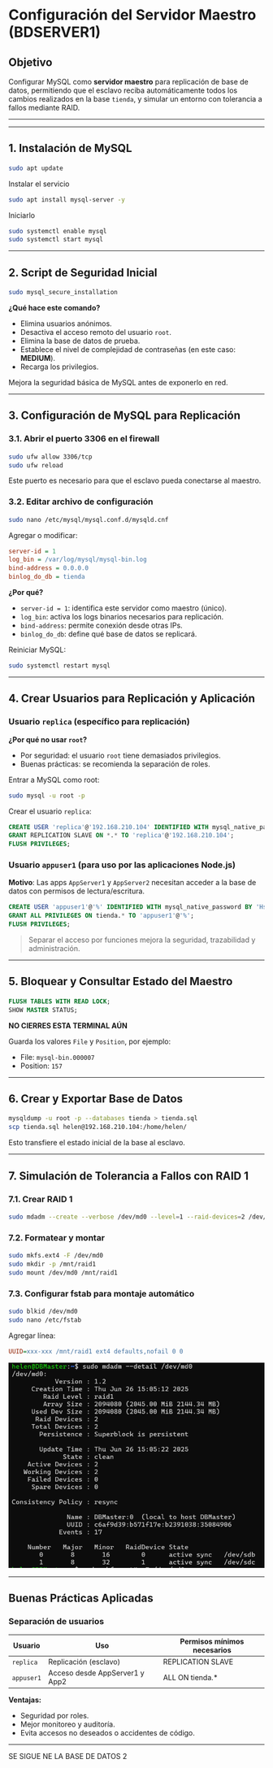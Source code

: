 #  Configuración del Servidor Maestro (BDSERVER1)

##  Objetivo

Configurar MySQL como **servidor maestro** para replicación de base de datos, permitiendo que el esclavo reciba automáticamente todos los cambios realizados en la base `tienda`, y simular un entorno con tolerancia a fallos mediante RAID.

---
---

## 1. Instalación de MySQL

```bash
sudo apt update
```

Instalar el servicio
```bash
sudo apt install mysql-server -y
```
Iniciarlo
```bash
sudo systemctl enable mysql
sudo systemctl start mysql
```
---

## 2. Script de Seguridad Inicial

```bash
sudo mysql_secure_installation
```

**¿Qué hace este comando?**

* Elimina usuarios anónimos.
* Desactiva el acceso remoto del usuario `root`.
* Elimina la base de datos de prueba.
* Establece el nivel de complejidad de contraseñas (en este caso: **MEDIUM**).
* Recarga los privilegios.

 Mejora la seguridad básica de MySQL antes de exponerlo en red.

---

## 3. Configuración de MySQL para Replicación

### 3.1. Abrir el puerto 3306 en el firewall

```bash
sudo ufw allow 3306/tcp
sudo ufw reload
```

Este puerto es necesario para que el esclavo pueda conectarse al maestro.

### 3.2. Editar archivo de configuración

```bash
sudo nano /etc/mysql/mysql.conf.d/mysqld.cnf
```

Agregar o modificar:

```ini
server-id = 1
log_bin = /var/log/mysql/mysql-bin.log
bind-address = 0.0.0.0
binlog_do_db = tienda
```

**¿Por qué?**

* `server-id = 1`: identifica este servidor como maestro (único).
* `log_bin`: activa los logs binarios necesarios para replicación.
* `bind-address`: permite conexión desde otras IPs.
* `binlog_do_db`: define qué base de datos se replicará.

Reiniciar MySQL:

```bash
sudo systemctl restart mysql
```

---

## 4. Crear Usuarios para Replicación y Aplicación

###  Usuario `replica` (específico para replicación)

**¿Por qué no usar `root`?**

* Por seguridad: el usuario `root` tiene demasiados privilegios.
* Buenas prácticas: se recomienda la separación de roles.

Entrar a MySQL como root:

```bash
sudo mysql -u root -p
```

Crear el usuario `replica`:

```sql
CREATE USER 'replica'@'192.168.210.104' IDENTIFIED WITH mysql_native_password BY 'Hsis_313';
GRANT REPLICATION SLAVE ON *.* TO 'replica'@'192.168.210.104';
FLUSH PRIVILEGES;
```

###  Usuario `appuser1` (para uso por las aplicaciones Node.js)

**Motivo**: Las apps `AppServer1` y `AppServer2` necesitan acceder a la base de datos con permisos de lectura/escritura.

```sql
CREATE USER 'appuser1'@'%' IDENTIFIED WITH mysql_native_password BY 'Hsis_313';
GRANT ALL PRIVILEGES ON tienda.* TO 'appuser1'@'%';
FLUSH PRIVILEGES;
```

> Separar el acceso por funciones mejora la seguridad, trazabilidad y administración.

---

## 5. Bloquear y Consultar Estado del Maestro

```sql
FLUSH TABLES WITH READ LOCK;
SHOW MASTER STATUS;
```

 **NO CIERRES ESTA TERMINAL AÚN**

Guarda los valores `File` y `Position`, por ejemplo:

* File: `mysql-bin.000007`
* Position: `157`

---

## 6. Crear y Exportar Base de Datos

```bash
mysqldump -u root -p --databases tienda > tienda.sql
scp tienda.sql helen@192.168.210.104:/home/helen/
```

Esto transfiere el estado inicial de la base al esclavo.

---

## 7. Simulación de Tolerancia a Fallos con RAID 1

### 7.1. Crear RAID 1

```bash
sudo mdadm --create --verbose /dev/md0 --level=1 --raid-devices=2 /dev/sdb /dev/sdc
```

### 7.2. Formatear y montar

```bash
sudo mkfs.ext4 -F /dev/md0
sudo mkdir -p /mnt/raid1
sudo mount /dev/md0 /mnt/raid1
```

### 7.3. Configurar fstab para montaje automático

```bash
sudo blkid /dev/md0
sudo nano /etc/fstab
```

Agregar línea:

```ini
UUID=xxx-xxx /mnt/raid1 ext4 defaults,nofail 0 0
```

![Diagrama de Arquitectura](img/raid1.png)


---

##  Buenas Prácticas Aplicadas

###  Separación de usuarios

| Usuario    | Uso                            | Permisos mínimos necesarios |
| ---------- | ------------------------------ | --------------------------- |
| `replica`  | Replicación (esclavo)          | REPLICATION SLAVE           |
| `appuser1` | Acceso desde AppServer1 y App2 | ALL ON tienda.\*            |

**Ventajas:**

* Seguridad por roles.
* Mejor monitoreo y auditoría.
* Evita accesos no deseados o accidentes de código.

---
SE SIGUE NE LA BASE DE DATOS 2




